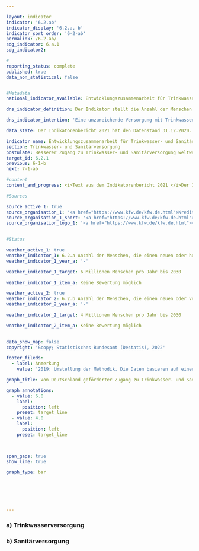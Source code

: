 ```yaml
---

layout: indicator    
indicator: '6.2.ab'    
indicator_display: '6.2.a, b'    
indicator_sort_order: '6-2-ab'    
permalink: /6-2-ab/    
sdg_indicator: 6.a.1    
sdg_indicator2:     

#
reporting_status: complete    
published: true    
data_non_statistical: false    


#Metadata    
national_indicator_available: Entwicklungszusammenarbeit für Trinkwasser- und Sanitärversorgung    

dns_indicator_definition: Der Indikator stellt die Anzahl der Menschen dar, die im jeweiligen Berichtsjahr direkt durch deutsche Unterstützung Neuzugang oder verbesserten Zugang zu Trinkwasser- (6.2.a) und/oder Sanitärversorgung (6.2.b) erhalten haben.    

dns_indicator_intention: 'Eine unzureichende Versorgung mit Trinkwasser und sanitären Einrichtungen hat weitreichende Auswirkungen auf die Ernährung und die Gesundheit des Menschen. Das Ziel der Bundesregierung ist daher, dass bis zum Jahr 2030 jährlich zehn Millionen Menschen weltweit mit deutscher Unterstützung Zugang zu Trinkwasser- und Sanitärversorgung erhalten. Dieses Ziel wird nun weiter ausdifferenziert: so sollen bis 2030 jährlich sechs Millionen Menschen weltweit mit deutscher Unterstützung Zugang zu Trinkwasserversorgung bzw. vier Millionen Menschen weltweit mit deutscher Unterstützung Zugang zu Sanitärversorgung erhalten.'    

data_state: Der Indikatorenbericht 2021 hat den Datenstand 31.12.2020. Die Daten auf der DNS-Online Plattform werden regelmäßig aktualisiert, sodass online aktuellere Daten verfügbar sein können als im Indikatorenbericht 2021 veröffentlicht.    

indicator_name: Entwicklungszusammenarbeit für Trinkwasser- und Sanitärversorgung    
section: Trinkwasser- und Sanitärversorgung    
postulate: Besserer Zugang zu Trinkwasser- und Sanitärversorgung weltweit, höhere (sichere) Qualität    
target_id: 6.2.1    
previous: 6-1-b    
next: 7-1-ab    

#content     
content_and_progress: <i>Text aus dem Indikatorenbericht 2021 </i>Der Indikator basiert auf Angaben der Kreditanstalt für Wiederaufbau (KfW) und erfasst nur die durch Förderung von ihr erreichten Menschen. Maßnahmen weiterer Akteure (z. B. Deutsche Gesellschaft für Internationale Zusammenarbeit (GIZ) GmbH, Bundesländer, private Akteure) werden nicht berücksichtigt. Der Indikator stützt sich ausschließlich auf Plangrößen für neue Finanzierungszusagen für Projekte im Bereich Trinkwasser- und Sanitärversorgung zum Zeitpunkt der Vorlage des Programmvorschlags an das Bundesministerium für wirtschaftliche Zusammenarbeit und Entwicklung. Die KfW schätzt die Anzahl an Personen, die zukünftig, das heißt nach Fertigstellung der Bauvorhaben, einen neuen oder verbesserten Zugang zu Trinkwasser- und Sanitärversorgung erhalten haben werden oder von den bereit gestellten Kapazitäten profitieren können. Ob die Menschen tatsächlich erreicht werden, ist erst nach Inbetriebnahme der Infrastrukturen konkret abschätzbar, was hier nicht abgebildet wird. Da eine Person sowohl einen neuen oder verbesserten Zugang zu Trinkwasser- als auch zu Sanitärversorgung erhalten kann, sind Doppelzählungen zwischen beiden Indikatoren oder im Zeitablauf möglich.<br>Die von der KfW zugesagten Mittel sind Zuschüsse und Darlehen, finanziert aus dem Bundeshaushalt, sowie am Kapitalmarkt aufgenommene Mittel. Empfänger sind in der Regel Entwicklungs- und Schwellenländer, sodass dieser Indikator in Beziehung zum Indikator 17.1 „Anteil öffentlicher Entwicklungsausgaben am Bruttonationaleinkommen“ steht.<br>In 2019 wurde die Erhebungsmethodik überarbeitet. Während zuvor direkt (z. B. mittels eines Hausanschlusses) als auch indirekt erreichte Menschen (z. B. die gesamte Bevölkerung eines Landes, das durch ein Sektorreformprogramm unterstützt wird) gezählt wurden, werden jetzt nur direkt erreichte Personen durch den Indikator erfasst. So wurden in 2017 9,5 Millionen Menschen (der insgesamt 28,6 Millionen Menschen) indirekt erreicht. In 2018 waren es 45,1 Millionen Menschen (der insgesamt 60,3 Millionen Menschen). Die indirekte Zielgruppe stellte damit in 2017 bzw. 2018 einen Anteil von 33,2&nbsp;% bzw. 74,8&nbsp;% der insgesamt erreichten Personen dar. Eine weitere Veränderung liegt in der anteiligen Berücksichtigung der erreichten Menschen entsprechend dem deutschen Finanzierunganteil von Maßnahmen. So werden Beiträge von anderen Gebern oder Eigenanstrengungen des Empfängerlandes nicht berücksichtigt. Auch werden z. B. keine Energieeffizienzmaßnahmen, Verbesserungen von Betriebsabläufen oder Erneuerungen von Pumpstation gezählt, da diese nicht unmittelbar zu einer Verbesserung der Versorgung der Zielgruppe führen.<br>In den vergangenen Jahren waren die Plangrößen der Menschen, die mithilfe deutscher Unterstützung Zugang zu Trinkwasser- und Sanitärversorgung erlangen sollten, stets oberhalb des gesetzten Ziels von zehn Millionen Menschen. Nach der überarbeiteten Methodik liegt die Plangröße der erreichten Personen im Jahr 2019 mit Neu- oder verbessertem Zugang zu Trinkwasserversorgung bei 14,3 Millionen Menschen bzw. 6,1 Millionen Menschen für Abwasser- und Sanitärversorgung.<br>Die Zusagen durch die KfW im Bereich Trinkwasser und Sanitärversorgung haben sich seit 2012 bis 2018 um 26,0&nbsp;% auf über 1 Milliarde Euro erhöht. Im Gegensatz zu den Zusagen verringerten sich die Auszahlungen seit 2015 kontinuierlich auf zuletzt 424,9 Millionen Euro. Ein Hauptgrund hierfür liegt im zeitlichen Verzug zwischen Zusagen und Auszahlungen.    

#Sources    

source_active_1: true
source_organisation_1: '<a href="https://www.kfw.de/kfw.de.html">Kreditanstalt für Wiederaufbau</a>'
source_organisation_1_short: '<a href="https://www.kfw.de/kfw.de.html">Kreditanstalt für Wiederaufbau (KfW)</a>'
source_organisation_logo_1: '<a href="https://www.kfw.de/kfw.de.html"><img src="https://g205sdgs.github.io/sdg-indicators/public/logos/kfw.png" alt="Kreditanstalt für Wiederaufbau" title=" Klicken Sie hier um zur Homepage der Organisation Kreditanstalt für Wiederaufbau zu gelangen." style="height:60px; width:148px; border: transparent"/></a>'
    

#Status    

weather_active_1: true
weather_indicator_1: 6.2.a Anzahl der Menschen, die einen neuen oder hochwertigeren Zugang zur Trinkwasserversorgung durch deutsche Unterstützung erhalten
weather_indicator_1_year_a: '-'

weather_indicator_1_target: 6 Millionen Menschen pro Jahr bis 2030

weather_indicator_1_item_a: Keine Bewertung möglich

weather_active_2: true
weather_indicator_2: 6.2.b Anzahl der Menschen, die einen neuen oder verbesserten Anschluss zur Sanitärversorgung durch deutsche Unterstützung erhalten
weather_indicator_2_year_a: '-'

weather_indicator_2_target: 4 Millionen Menschen pro Jahr bis 2030

weather_indicator_2_item_a: Keine Bewertung möglich
    

data_show_map: false    
copyright: '&copy; Statistisches Bundesamt (Destatis), 2022'    

footer_fileds:
  - label: Anmerkung
    value: '2019: Umstellung der Methodik. Die Daten basieren auf einer Sonderauswertung.'    

graph_title: Von Deutschland geförderter Zugang zu Trinkwasser- und Sanitärversorgung weltweit    

graph_annotations:
  - value: 6.0
    label:
      position: left
    preset: target_line
  - value: 4.0
    label:
      position: left
    preset: target_line    

    

span_gaps: true    
show_line: true    

graph_type: bar        

    

        

    
---
```



<div>
  <div class="my-header">
    <h3>a) Trinkwasserversorgung
    </h3>
  </div>
  <div class="my-header-note">
  </div>
</div>
<div>
  <div class="my-header">
    <h3>b) Sanitärversorgung
    </h3>
  </div>
  <div class="my-header-note">
  </div>
</div>